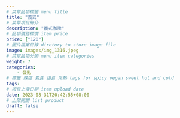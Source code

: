 ```yaml
---
# 菜單品項標題 menu title 
title: "義式"
# 菜單項目簡介 
description: "義式咖啡"
# 品項價錢標價 item price 
price: ["120"]
# 圖片檔案目錄 diretory to store image file
image: images/img_1316.jpeg
# 菜單品項分類 menu item categories 
weight: 7
categories: 
    - 餐點
# 標籤 辣度 素食 甜食 冷熱 tags for spicy vegan sweet hot and cold 
tags: 
# 項目上傳日期 item upload date 
date: 2023-08-31T20:42:55+08:00
# 上架開關 list product 
draft: false
---
```

